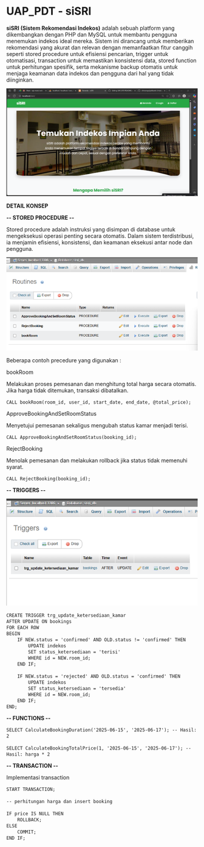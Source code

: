 # UAP_PDT - siSRI
**siSRI (Sistem Rekomendasi Indekos)** adalah sebuah platform yang dikembangkan dengan PHP dan MySQL untuk membantu pengguna menemukan indekos ideal mereka. Sistem ini dirancang untuk memberikan rekomendasi yang akurat dan relevan dengan memanfaatkan fitur canggih seperti stored procedure untuk efisiensi pencarian, trigger untuk otomatisasi, transaction untuk memastikan konsistensi data, stored function untuk perhitungan spesifik, serta mekanisme backup otomatis untuk menjaga keamanan data indekos dan pengguna dari hal yang tidak diinginkan.

<img src="assets/img/siSri.png" alt="Tampilan Web" width="1000">

**DETAIL KONSEP**

**-- STORED PROCEDURE --**

Stored procedure adalah instruksi yang disimpan di database untuk mengeksekusi operasi penting secara otomatis. Dalam sistem terdistribusi, ia menjamin efisiensi, konsistensi, dan keamanan eksekusi antar node dan pengguna.


<img src="assets/img/procedure.png" alt="Procedure" width="600">

Beberapa contoh precedure yang digunakan :

bookRoom

Melakukan proses pemesanan dan menghitung total harga secara otomatis. Jika harga tidak ditemukan, transaksi dibatalkan.

    CALL bookRoom(room_id, user_id, start_date, end_date, @total_price);

ApproveBookingAndSetRoomStatus

Menyetujui pemesanan sekaligus mengubah status kamar menjadi terisi.

    CALL ApproveBookingAndSetRoomStatus(booking_id);

RejectBooking

Menolak pemesanan dan melakukan rollback jika status tidak memenuhi syarat.

    CALL RejectBooking(booking_id);


**-- TRIGGERS --**

<img src="assets/img/Trigger.png" alt="Procedure" width="600">

    CREATE TRIGGER trg_update_ketersediaan_kamar
    AFTER UPDATE ON bookings
    FOR EACH ROW
    BEGIN
        IF NEW.status = 'confirmed' AND OLD.status != 'confirmed' THEN
            UPDATE indekos
            SET status_ketersediaan = 'terisi'
            WHERE id = NEW.room_id;
        END IF;
    
        IF NEW.status = 'rejected' AND OLD.status = 'confirmed' THEN
            UPDATE indekos
            SET status_ketersediaan = 'tersedia'
            WHERE id = NEW.room_id;
        END IF;
    END;


**-- FUNCTIONS --**

    SELECT CalculateBookingDuration('2025-06-15', '2025-06-17'); -- Hasil: 2

    SELECT CalculateBookingTotalPrice(1, '2025-06-15', '2025-06-17'); -- Hasil: harga * 2




**-- TRANSACTION --**

Implementasi transaction

    START TRANSACTION;
    
    -- perhitungan harga dan insert booking
    
    IF price IS NULL THEN
        ROLLBACK;
    ELSE
        COMMIT;
    END IF;



